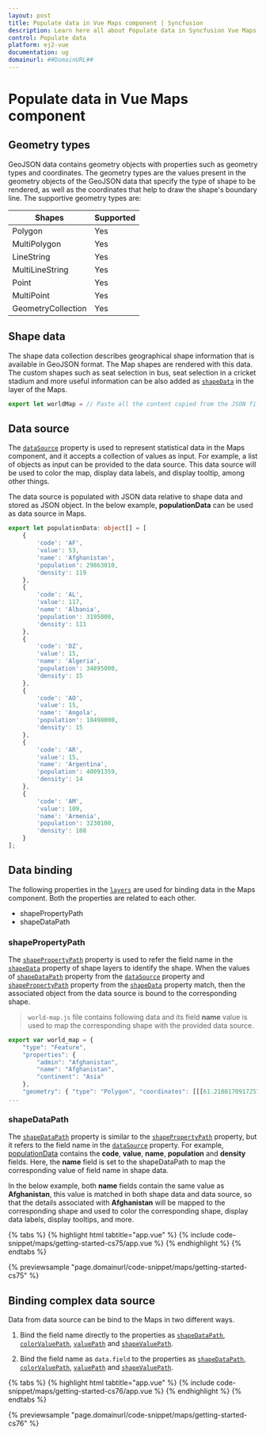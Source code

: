 ```yaml
---
layout: post
title: Populate data in Vue Maps component | Syncfusion
description: Learn here all about Populate data in Syncfusion Vue Maps component of Syncfusion Essential JS 2 and more.
control: Populate data 
platform: ej2-vue
documentation: ug
domainurl: ##DomainURL##
---
```


# Populate data in Vue Maps component

## Geometry types

GeoJSON data contains geometry objects with properties such as geometry types and coordinates. The geometry types are the values present in the geometry objects of the GeoJSON data that specify the type of shape to be rendered, as well as the coordinates that help to draw the shape's boundary line. The supportive geometry types are:

| **Shapes** | **Supported** |
| --- | --- |
|Polygon| Yes |
|MultiPolygon| Yes |
|LineString| Yes |
|MultiLineString| Yes |
|Point| Yes |
|MultiPoint| Yes |
|GeometryCollection| Yes |

## Shape data

The shape data collection describes geographical shape information that is available in GeoJSON format. The Map shapes are rendered with this data. The custom shapes such as seat selection in bus, seat selection in a cricket stadium and more useful information can be also added as [`shapeData`](https://ej2.syncfusion.com/vue/documentation/api/maps/layerSettingsModel/#shapedata) in the layer of the Maps.

```ts
export let worldMap = // Paste all the content copied from the JSON file.
```

## Data source

The [`dataSource`](https://ej2.syncfusion.com/vue/documentation/api/maps/layerSettingsModel/#datasource) property is used to represent statistical data in the Maps component, and it accepts a collection of values as input. For example, a list of objects as input can be provided to the data source. This data source will be used to color the map, display data labels, and display tooltip, among other things.

The data source is populated with JSON data relative to shape data and stored as JSON object. In the below example, **populationData** can be used as data source in Maps.

```ts
export let populationData: object[] = [
    {
        'code': 'AF',
        'value': 53,
        'name': 'Afghanistan',
        'population': 29863010,
        'density': 119
    },
    {
        'code': 'AL',
        'value': 117,
        'name': 'Albania',
        'population': 3195000,
        'density': 111
    },
    {
        'code': 'DZ',
        'value': 15,
        'name': 'Algeria',
        'population': 34895000,
        'density': 15
    },
    {
        'code': 'AO',
        'value': 15,
        'name': 'Angola',
        'population': 18498000,
        'density': 15
    },
    {
        'code': 'AR',
        'value': 15,
        'name': 'Argentina',
        'population': 40091359,
        'density': 14
    },
    {
        'code': 'AM',
        'value': 109,
        'name': 'Armenia',
        'population': 3230100,
        'density': 108
    }
];
```

## Data binding

The following properties in the [`layers`](https://ej2.syncfusion.com/vue/documentation/api/maps/layerSettingsModel/) are used for binding data in the Maps component. Both the properties are related to each other.

* shapePropertyPath
* shapeDataPath

### shapePropertyPath

The [`shapePropertyPath`](https://ej2.syncfusion.com/vue/documentation/api/maps/layerSettingsModel/#shapepropertypath) property is used to refer the field name in the [`shapeData`](https://ej2.syncfusion.com/vue/documentation/api/maps/layerSettingsModel/#shapedata) property of shape layers to identify the shape. When the values of [`shapeDataPath`](https://ej2.syncfusion.com/vue/documentation/api/maps/layerSettingsModel/#shapedatapath) property from the [`dataSource`](https://ej2.syncfusion.com/vue/documentation/api/maps/layerSettingsModel/#datasource) property and [`shapePropertyPath`](https://ej2.syncfusion.com/vue/documentation/api/maps/layerSettingsModel/#shapepropertypath) property from the [`shapeData`](https://ej2.syncfusion.com/vue/documentation/api/maps/layerSettingsModel/#shapedata) property match, then the associated object from the data source is bound to the corresponding shape.

>`world-map.js` file contains following data and its field **name** value is used to map the corresponding shape with the provided data source.

```javascript
export var world_map = {
    "type": "Feature",
    "properties": {
        "admin": "Afghanistan",
        "name": "Afghanistan",
        "continent": "Asia"
    },
    "geometry": { "type": "Polygon", "coordinates": [[[61.21081709172573, https://ej2.syncfusion.com/vue/documentation. },
...

```

### shapeDataPath

The [`shapeDataPath`](https://ej2.syncfusion.com/vue/documentation/api/maps/layerSettingsModel/#shapedatapath) property is similar to the [`shapePropertyPath`](https://ej2.syncfusion.com/vue/documentation/api/maps/layerSettingsModel/#shapepropertypath) property, but it refers to the field name in the [`dataSource`](https://ej2.syncfusion.com/vue/documentation/api/maps/layerSettingsModel/#datasource) property. For example, [populationData](#data-source) contains the **code**, **value**, **name**, **population** and **density** fields. Here, the **name** field is set to the shapeDataPath to map the corresponding value of field name in shape data.

In the below example, both **name** fields contain the same value as **Afghanistan**, this value is matched in both shape data and data source, so that the details associated with **Afghanistan** will be mapped to the corresponding shape and used to color the corresponding shape, display data labels, display tooltips, and more.

{% tabs %}
{% highlight html tabtitle="app.vue" %}
{% include code-snippet/maps/getting-started-cs75/app.vue %}
{% endhighlight %}
{% endtabs %}
        
{% previewsample "page.domainurl/code-snippet/maps/getting-started-cs75" %}

## Binding complex data source

Data from data source can be bind to the Maps in two different ways.

1. Bind the field name directly to the properties as [`shapeDataPath`](https://ej2.syncfusion.com/vue/documentation/api/maps/layerSettingsModel/#shapedatapath), [`colorValuePath`](https://ej2.syncfusion.com/vue/documentation/api/maps/markerSettingsModel/#colorvaluepath),
[`valuePath`](https://ej2.syncfusion.com/vue/documentation/api/maps/tooltipSettingsModel/#valuepath) and [`shapeValuePath`](https://ej2.syncfusion.com/vue/documentation/api/maps/markerSettingsModel/#shapevaluepath).

2. Bind the field name as `data.field` to the properties as [`shapeDataPath`](../api/maps/layerSettingsModel/#shapedatapath), [`colorValuePath`](https://ej2.syncfusion.com/vue/documentation/api/maps/markerSettingsModel/#colorvaluepath),
[`valuePath`](https://ej2.syncfusion.com/vue/documentation/api/maps/tooltipSettingsModel/#valuepath) and [`shapeValuePath`](https://ej2.syncfusion.com/vue/documentation/api/maps/markerSettingsModel/#shapevaluepath).

{% tabs %}
{% highlight html tabtitle="app.vue" %}
{% include code-snippet/maps/getting-started-cs76/app.vue %}
{% endhighlight %}
{% endtabs %}
        
{% previewsample "page.domainurl/code-snippet/maps/getting-started-cs76" %}